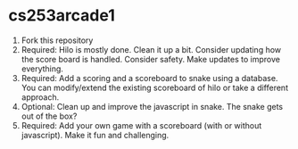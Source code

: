 # cs253arcade1

1. Fork this repository
2. Required: Hilo is mostly done. Clean it up a bit. Consider updating how the score board is handled. Consider safety. Make updates to improve everything.
3. Required: Add a scoring and a scoreboard to snake using a database. You can modify/extend the existing scoreboard of hilo or take a different approach.
4. Optional: Clean up and improve the javascript in snake. The snake gets out of the box?
5. Required: Add your own game with a scoreboard (with or without javascript). Make it fun and challenging.  
